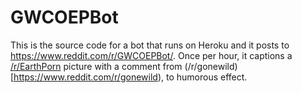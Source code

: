 # GWCOEPBot
This is the source code for a bot that runs on Heroku and it posts to https://www.reddit.com/r/GWCOEPBot/. Once per hour, it captions a [/r/EarthPorn](https://www.reddit.com/r/earthporn) picture with a comment from (/r/gonewild)[https://www.reddit.com/r/gonewild), to humorous effect.
